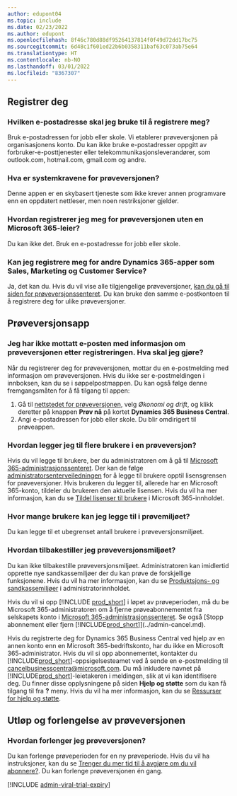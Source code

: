 ```yaml
---
author: edupont04
ms.topic: include
ms.date: 02/23/2022
ms.author: edupont
ms.openlocfilehash: 8f46c780d88df95264137814f0f49d72dd17bc75
ms.sourcegitcommit: 6d48c1f601ed22b6b0358311baf63c073ab75e64
ms.translationtype: HT
ms.contentlocale: nb-NO
ms.lasthandoff: 03/01/2022
ms.locfileid: "8367307"
---
```

## <a name="sign-up"></a>Registrer deg

### <a name="which-email-address-i-should-use-to-sign-up"></a>Hvilken e-postadresse skal jeg bruke til å registrere meg?

Bruk e-postadressen for jobb eller skole. Vi etablerer prøveversjonen på organisasjonens konto. Du kan ikke bruke e-postadresser oppgitt av forbruker-e-posttjenester eller telekommunikasjonsleverandører, som outlook.com, hotmail.com, gmail.com og andre.  

### <a name="what-are-the-system-requirements-for-the-trial"></a>Hva er systemkravene for prøveversjonen?

Denne appen er en skybasert tjeneste som ikke krever annen programvare enn en oppdatert nettleser, men noen restriksjoner gjelder.  

### <a name="how-do-i-sign-up-for-the-trial-without-a-microsoft-365-tenant"></a>Hvordan registrerer jeg meg for prøveversjonen uten en Microsoft 365-leier?

Du kan ikke det. Bruk en e-postadresse for jobb eller skole.

### <a name="can-i-sign-up-for-other-dynamics-365-apps-such-as-sales-marketing-and-customer-service"></a>Kan jeg registrere meg for andre Dynamics 365-apper som Sales, Marketing og Customer Service?

Ja, det kan du. Hvis du vil vise alle tilgjengelige prøveversjoner, [kan du gå til siden for prøveversjonssenteret](https://dynamics.microsoft.com/dynamics-365-free-trial). Du kan bruke den samme e-postkontoen til å registrere deg for ulike prøveversjoner.<!-- However, it is not possible to have multiple apps on the same trial site. Each trial will be on a different org and URL. The trial data won’t be shared across apps.-->

## <a name="trial-app"></a>Prøveversjonsapp

### <a name="i-didnt-receive-the-trial-details-email-after-signing-up-what-should-i-do"></a>Jeg har ikke mottatt e-posten med informasjon om prøveversjonen etter registreringen. Hva skal jeg gjøre?

Når du registrerer deg for prøveversjonen, mottar du en e-postmelding med informasjon om prøveversjonen. Hvis du ikke ser e-postmeldingen i innboksen, kan du se i søppelpostmappen. Du kan også følge denne fremgangsmåten for å få tilgang til appen:

1. Gå til [nettstedet for prøveversjonen](https://go.microsoft.com/fwlink/?linkid=847861), velg *Økonomi og drift*, og klikk deretter på knappen **Prøv nå** på kortet **Dynamics 365 Business Central**.  
2. Angi e-postadressen for jobb eller skole. Du blir omdirigert til prøveappen.  

### <a name="how-do-i-add-more-users-to-a-trial"></a>Hvordan legger jeg til flere brukere i en prøveversjon?

Hvis du vil legge til brukere, ber du administratoren om å gå til [Microsoft 365-administrasjonssenteret](https://admin.microsoft.com). Der kan de følge [administratorsenterveiledningen](/microsoft-365/admin/add-users/add-users) for å legge til brukere opptil lisensgrensen for prøveversjoner. Hvis brukeren du legger til, allerede har en Microsoft 365-konto, tildeler du brukeren den aktuelle lisensen. Hvis du vil ha mer informasjon, kan du se [Tildel lisenser til brukere](/microsoft-365/admin/manage/assign-licenses-to-users) i Microsoft 365-innholdet.

### <a name="how-many-users-can-i-add-to-my-trial-environment"></a>Hvor mange brukere kan jeg legge til i prøvemiljøet?

Du kan legge til et ubegrenset antall brukere i prøveversjonsmiljøet.

### <a name="how-do-i-reset-the-trial-environment"></a>Hvordan tilbakestiller jeg prøveversjonsmiljøet?

Du kan ikke tilbakestille prøveversjonsmiljøet. Administratoren kan imidlertid opprette nye sandkassemiljøer der du kan prøve de forskjellige funksjonene. Hvis du vil ha mer informasjon, kan du se [Produktsjons- og sandkassemiljøer](/dynamics365/business-central/dev-itpro/administration/environment-types) i administratorinnholdet.  

Hvis du vil si opp [!INCLUDE [prod_short](prod_short.md)] i løpet av prøveperioden, må du be Microsoft 365-administratoren om å fjerne prøveabonnementet fra selskapets konto i [Microsoft 365-administrasjonssenteret](https://admin.microsoft.com/). Se også [Stopp abonnement eller fjern [!INCLUDE[prod_short](prod_short.md)]](../admin-cancel.md).  

Hvis du registrerte deg for Dynamics 365 Business Central ved hjelp av en annen konto enn en Microsoft 365-bedriftskonto, har du ikke en Microsoft 365-administrator. Hvis du vil si opp abonnementet, kontakter du [!INCLUDE[prod_short](prod_short.md)]-oppsigelsesteamet ved å sende en e-postmelding til [cancelbusinesscentra@microsoft.com](mailto:cancelbusinesscentra@microsoft.com). Du må inkludere navnet på [!INCLUDE[prod_short](prod_short.md)]-leietakeren i meldingen, slik at vi kan identifisere deg. Du finner disse opplysningene på siden **Hjelp og støtte** som du kan få tilgang til fra **?** meny. Hvis du vil ha mer informasjon, kan du se [Ressurser for hjelp og støtte](../product-help-and-support.md).  

## <a name="trial-expiration-and-extension"></a>Utløp og forlengelse av prøveversjonen

### <a name="how-do-i-extend-the-trial"></a>Hvordan forlenger jeg prøveversjonen?

Du kan forlenge prøveperioden for en ny prøveperiode. Hvis du vil ha instruksjoner, kan du se [Trenger du mer tid til å avgjøre om du vil abonnere?](../admin-extend-trial.md). Du kan forlenge prøveversjonen én gang.

[!INCLUDE [admin-viral-trial-expiry](admin-viral-trial-expiry.md)]
